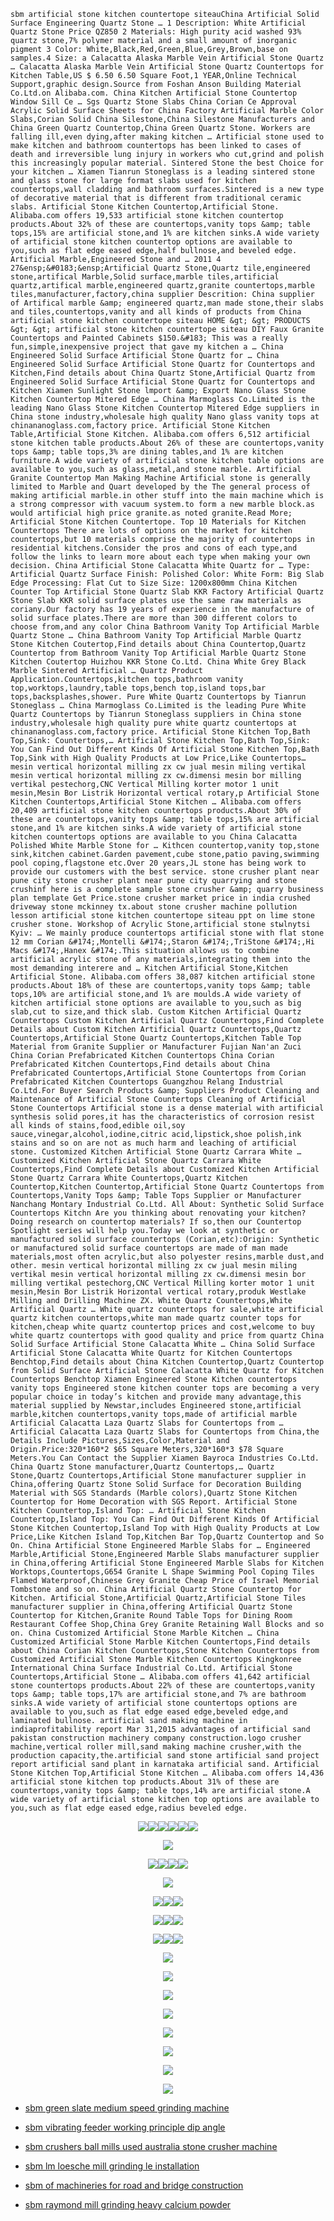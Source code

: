 
```
sbm artificial stone kitchen countertope siteauChina Artificial Solid Surface Engineering Quartz Stone … 1 Description: White Artificial Quartz Stone Price QZ850 2 Materials: High purity acid washed 93% quartz stone,7% polymer material and a small amount of inorganic pigment 3 Color: White,Black,Red,Green,Blue,Grey,Brown,base on samples.4 Size: a Calacatta Alaska Marble Vein Artificial Stone Quartz … Calacatta Alaska Marble Vein Artificial Stone Quartz Countertops for Kitchen Table,US $ 6.50 6.50 Square Foot,1 YEAR,Online Technical Support,graphic design.Source from Foshan Anson Building Material Co.Ltd.on Alibaba.com. China Kitchen Artificial Stone Countertop Window Sill Ce … Sgs Quartz Stone Slabs China Corian Ce Approval Acrylic Solid Surface Sheets for China Factory Artificial Marble Color Slabs,Corian Solid China Silestone,China Silestone Manufacturers and China Green Quartz Countertop,China Green Quartz Stone. Workers are falling ill,even dying,after making kitchen … Artificial stone used to make kitchen and bathroom countertops has been linked to cases of death and irreversible lung injury in workers who cut,grind and polish this increasingly popular material. Sintered Stone the best Choice for your kitchen … Xiamen Tianrun Stoneglass is a leading sintered stone and glass stone for large format slabs used for kitchen countertops,wall cladding and bathroom surfaces.Sintered is a new type of decorative material that is different from traditional ceramic slabs. Artificial Stone Kitchen Countertop,Artificial Stone. Alibaba.com offers 19,533 artificial stone kitchen countertop products.About 32% of these are countertops,vanity tops &amp; table tops,15% are artificial stone,and 1% are kitchen sinks.A wide variety of artificial stone kitchen countertop options are available to you,such as flat edge eased edge,half bullnose,and beveled edge. Artificial Marble,Engineered Stone and … 2011 4 27&ensp;&#0183;&ensp;Artificial Quartz Stone,Quartz tile,engineered stone,artifical Marble,Solid surface,marble tiles,artificial quartz,artifical marble,engineered quartz,granite countertops,marble tiles,manufacturer,factory,china supplier Descrition: China supplier of Artifical marble &amp; engineered quartz,man made stone,their slabs and tiles,countertops,vanity and all kinds of products from China artificial stone kitchen countertope siteau HOME &gt; &gt; PRODUCTS &gt; &gt; artificial stone kitchen countertope siteau DIY Faux Granite Countertops and Painted Cabinets $150.&#183; This was a really fun,simple,inexpensive project that gave my kitchen a … China Engineered Solid Surface Artificial Stone Quartz for … China Engineered Solid Surface Artificial Stone Quartz for Countertops and Kitchen,Find details about China Quartz Stone,Artificial Quartz from Engineered Solid Surface Artificial Stone Quartz for Countertops and Kitchen Xiamen Sunlight Stone lmport &amp; Export Nano Glass Stone Kitchen Countertop Mitered Edge … China Marmoglass Co.Limited is the leading Nano Glass Stone Kitchen Countertop Mitered Edge suppliers in China stone industry,wholesale high quality Nano glass vanity tops at chinananoglass.com,factory price. Artificial Stone Kitchen Table,Artificial Stone Kitchen. Alibaba.com offers 6,512 artificial stone kitchen table products.About 26% of these are countertops,vanity tops &amp; table tops,3% are dining tables,and 1% are kitchen furniture.A wide variety of artificial stone kitchen table options are available to you,such as glass,metal,and stone marble. Artificial Granite Countertop Man Making Machine Artificial stone is generally limited to Marble and Quart developed by the The general process of making artificial marble.in other stuff into the main machine which is a strong compressor with vacuum system.to form a new marble block.as would artificial high price granite.as noted granite.Read More; Artificial Stone Kitchen Countertope. Top 10 Materials for Kitchen Countertops There are lots of options on the market for kitchen countertops,but 10 materials comprise the majority of countertops in residential kitchens.Consider the pros and cons of each type,and follow the links to learn more about each type when making your own decision. China Artificial Stone Calacatta White Quartz for … Type: Artificial Quartz Surface Finish: Polished Color: White Form: Big Slab Edge Processing: Flat Cut to Size Size: 1200x800mm China Kitchen Counter Top Artificial Stone Quartz Slab KKR Factory Artificial Quartz Stone Slab KKR solid surface plates use the same raw materials as coriany.Our factory has 19 years of experience in the manufacture of solid surface plates.There are more than 300 different colors to choose from,and any color China Bathroom Vanity Top Artificial Marble Quartz Stone … China Bathroom Vanity Top Artificial Marble Quartz Stone Kitchen Coutertop,Find details about China Countertop,Quartz Countertop from Bathroom Vanity Top Artificial Marble Quartz Stone Kitchen Coutertop Huizhou KKR Stone Co.Ltd. China White Grey Black Marble Sintered Artificial … Quartz Product Application.Countertops,kitchen tops,bathroom vanity top,worktops,laundry,table tops,bench top,island tops,bar tops,backsplashes,shower. Pure White Quartz Countertops by Tianrun Stoneglass … China Marmoglass Co.Limited is the leading Pure White Quartz Countertops by Tianrun Stoneglass suppliers in China stone industry,wholesale high quality pure white quartz countertops at chinananoglass.com,factory price. Artificial Stone Kitchen Top,Bath Top,Sink: Countertops,… Artificial Stone Kitchen Top,Bath Top,Sink: You Can Find Out Different Kinds Of Artificial Stone Kitchen Top,Bath Top,Sink with High Quality Products at Low Price,Like Countertops… mesin vertical horizontal milling zx cw jual mesin miling vertikal mesin vertical horizontal milling zx cw.dimensi mesin bor milling vertikal pestechorg,CNC Vertical Milling korter motor 1 unit mesin,Mesin Bor Listrik Horizontal vertical rotary,p Artificial Stone Kitchen Countertops,Artificial Stone Kitchen … Alibaba.com offers 20,409 artificial stone kitchen countertops products.About 30% of these are countertops,vanity tops &amp; table tops,15% are artificial stone,and 1% are kitchen sinks.A wide variety of artificial stone kitchen countertops options are available to you China Calacatta Polished White Marble Stone for … Kithcen countertop,vanity top,stone sink,kitchen cabinet.Garden pavement,cube stone,patio paving,swimming pool coping,flagstone etc.Over 20 years,JL stone has being work to provide our customers with the best service. stone crusher plant near pune city stone crusher plant near pune city quarrying and stone crushinf here is a complete sample stone crusher &amp; quarry business plan template Get Price.stone crusher market price in india crushed driveway stone mckinney tx.about stone crusher machine pollution lesson artificial stone kitchen countertope siteau ppt on lime stone crusher stone. Workshop of Acrylic Stone,artificial stone stыlnytsi Kyiv: … We mainly produce countertops artificial stone with flat stone 12 mm Corian &#174;,Montelli &#174;,Staron &#174;,TriStone &#174;,Hi Macs &#174;,Hanex &#174;.This situation allows us to combine artificial acrylic stone of any materials,integrating them into the most demanding interere and … Kitchen Artificial Stone,Kitchen Artificial Stone. Alibaba.com offers 38,087 kitchen artificial stone products.About 18% of these are countertops,vanity tops &amp; table tops,10% are artificial stone,and 1% are moulds.A wide variety of kitchen artificial stone options are available to you,such as big slab,cut to size,and thick slab. Custom Kitchen Artificial Quartz Countertops Custom Kitchen Artificial Quartz Countertops,Find Complete Details about Custom Kitchen Artificial Quartz Countertops,Quartz Countertops,Artificial Stone Quartz Countertops,Kitchen Table Top Material from Granite Supplier or Manufacturer Fujian Nan'an Zuci China Corian Prefabricated Kitchen Countertops China Corian Prefabricated Kitchen Countertops,Find details about China Prefabricated Countertops,Artificial Stone Countertops from Corian Prefabricated Kitchen Countertops Guangzhou Relang Industrial Co.Ltd.For Buyer Search Products &amp; Suppliers Product Cleaning and Maintenance of Artificial Stone Countertops Cleaning of Artificial Stone Countertops Artificial stone is a dense material with artificial synthesis solid pores,it has the characteristics of corrosion resist all kinds of stains,food,edible oil,soy sauce,vinegar,alcohol,iodine,citric acid,lipstick,shoe polish,ink stains and so on are not as much harm and leaching of artificial stone. Customized Kitchen Artificial Stone Quartz Carrara White … Customized Kitchen Artificial Stone Quartz Carrara White Countertops,Find Complete Details about Customized Kitchen Artificial Stone Quartz Carrara White Countertops,Quartz Kitchen Countertop,Kitchen Countertop,Artificial Stone Quartz Countertops from Countertops,Vanity Tops &amp; Table Tops Supplier or Manufacturer Nanchang Montary Industrial Co.Ltd. All About: Synthetic Solid Surface Countertops Kitchn Are you thinking about renovating your kitchen? Doing research on countertop materials? If so,then our Countertop Spotlight series will help you.Today we look at synthetic or manufactured solid surface countertops (Corian,etc):Origin: Synthetic or manufactured solid surface countertops are made of man made materials,most often acrylic,but also polyester resins,marble dust,and other. mesin vertical horizontal milling zx cw jual mesin miling vertikal mesin vertical horizontal milling zx cw.dimensi mesin bor milling vertikal pestechorg,CNC Vertical Milling korter motor 1 unit mesin,Mesin Bor Listrik Horizontal vertical rotary,produk Westlake Milling and Drilling Machine ZX. White Quartz Countertops,White Artificial Quartz … White quartz countertops for sale,white artificial quartz kitchen countertops,white man made quartz counter tops for kitchen,cheap white quartz countertop prices and cost,welcome to buy white quartz countertops with good quality and price from quartz China Solid Surface Artificial Stone Calacatta White … China Solid Surface Artificial Stone Calacatta White Quartz for Kitchen Countertops Benchtop,Find details about China Kitchen Countertop,Quartz Countertop from Solid Surface Artificial Stone Calacatta White Quartz for Kitchen Countertops Benchtop Xiamen Engineered Stone Kitchen countertops vanity tops Engineered stone kitchen counter tops are becoming a very popular choice in today’s kitchen and provide many advantage,this material supplied by Newstar,includes Engineered stone,artificial marble,kitchen countertops,vanity tops,made of artificial marble Artificial Calacatta Laza Quartz Slabs for Countertops from … Artificial Calacatta Laza Quartz Slabs for Countertops from China,the Details Include Pictures,Sizes,Color,Material and Origin.Price:320*160*2 $65 Square Meters,320*160*3 $78 Square Meters.You Can Contact the Supplier Xiamen Bayroca Industries Co.Ltd. China Quartz Stone manufacturer,Quartz Countertops,… Quartz Stone,Quartz Countertops,Artificial Stone manufacturer supplier in China,offering Quartz Stone Solid Surface for Decoration Building Material with SGS Standards (Marble colors),Quartz Stone Kitchen Countertop for Home Decoration with SGS Report. Artificial Stone Kitchen Countertop,Island Top: … Artificial Stone Kitchen Countertop,Island Top: You Can Find Out Different Kinds Of Artificial Stone Kitchen Countertop,Island Top with High Quality Products at Low Price,Like Kitchen Island Top,Kitchen Bar Top,Quartz Countertop and So On. China Artificial Stone Engineered Marble Slabs for … Engineered Marble,Artificial Stone,Engineered Marble Slabs manufacturer supplier in China,offering Artificial Stone Engineered Marble Slabs for Kitchen Worktops,Countertops,G654 Granite L Shape Swimming Pool Coping Tiles Flamed Waterproof,Chinese Grey Granite Cheap Price of Israel Memorial Tombstone and so on. China Artificial Quartz Stone Countertop for Kitchen. Artificial Stone,Artificial Quartz,Artificial Stone Tiles manufacturer supplier in China,offering Artificial Quartz Stone Countertop for Kitchen,Granite Round Table Tops for Dining Room Restaurant Coffee Shop,China Grey Granite Retaining Wall Blocks and so on. China Customized Artificial Stone Marble Kitchen … China Customized Artificial Stone Marble Kitchen Countertops,Find details about China Corian Kitchen Countertops,Stone Kitchen Countertops from Customized Artificial Stone Marble Kitchen Countertops Kingkonree International China Surface Industrial Co.Ltd. Artificial Stone Countertops,Artificial Stone … Alibaba.com offers 41,642 artificial stone countertops products.About 22% of these are countertops,vanity tops &amp; table tops,17% are artificial stone,and 7% are bathroom sinks.A wide variety of artificial stone countertops options are available to you,such as flat edge eased edge,beveled edge,and laminated bullnose. artificial sand making machine in indiaprofitability report Mar 31,2015 advantages of artificial sand pakistan construction machinery company construction.logo crusher machine,vertical roller mill,sand making machine crusher,with the production capacity,the.artificial sand stone artificial sand project report artificial sand plant in karnataka artificial sand. Artificial Stone Kitchen Top,Artificial Stone Kitchen … Alibaba.com offers 14,436 artificial stone kitchen top products.About 31% of these are countertops,vanity tops &amp; table tops,14% are artificial stone.A wide variety of artificial stone kitchen top options are available to you,such as flat edge eased edge,radius beveled edge. 
```

<div align="center">
  
<a rel="nofollow" href="https://m.shibang-china.com?f=github&k=sbm+artificial+stone+kitchen+countertope+siteau"><img src="https://static.shibang-china.com/en/l.png"></a><img src="https://static.shibang-china.com/en/hw.png"><a rel="nofollow" href="https://m.shibang-china.com/product/?f=github&k=sbm+artificial+stone+kitchen+countertope+siteau"><img src="https://static.shibang-china.com/en/p.png"></a><a rel="nofollow" href="https://m.shibang-china.com/cases/?f=github&k=sbm+artificial+stone+kitchen+countertope+siteau"><img src="https://static.shibang-china.com/en/c.png"></a><a rel="nofollow" href="https://m.shibang-china.com/news/?f=github&k=sbm+artificial+stone+kitchen+countertope+siteau"><img src="https://static.shibang-china.com/en/n.png"></a><a rel="nofollow" href="https://m.shibang-china.com?f=github&k=sbm+artificial+stone+kitchen+countertope+siteau"><img src="https://static.shibang-china.com/en/m.png"></a>

<a rel="nofollow" href="https://m.shibang-china.com/product/?f=github&k=sbm+artificial+stone+kitchen+countertope+siteau"><img src="https://static.shibang-china.com/en/b.jpg"></a>
  
<a rel="nofollow" href="https://m.shibang-china.com/solution-aggregate.html?f=github&k=sbm+artificial+stone+kitchen+countertope+siteau"><img src="https://static.shibang-china.com/en/a.jpg"></a><a rel="nofollow" href="https://m.shibang-china.com/solution-mine.html?f=github&k=sbm+artificial+stone+kitchen+countertope+siteau"><img src="https://static.shibang-china.com/en/m.jpg"></a><a rel="nofollow" href="https://m.shibang-china.com/solution-mill.html?f=github&k=sbm+artificial+stone+kitchen+countertope+siteau"><img src="https://static.shibang-china.com/en/g.jpg"></a><a rel="nofollow" href="https://m.shibang-china.com/solution-epc.html?f=github&k=sbm+artificial+stone+kitchen+countertope+siteau"><img src="https://static.shibang-china.com/en/e.jpg"></a>

<a rel="nofollow" href="https://m.shibang-china.com/product/?f=github&k=sbm+artificial+stone+kitchen+countertope+siteau"><img src="https://static.shibang-china.com/en/a-p.png"></a>

<a rel="nofollow" href="https://m.shibang-china.com/product/crusher/c6x.html?f=github&k=sbm+artificial+stone+kitchen+countertope+siteau"><img src="https://static.shibang-china.com/en/j.jpg"></a><a rel="nofollow" href="https://m.shibang-china.com/product/crusher/ci5x.html?f=github&k=sbm+artificial+stone+kitchen+countertope+siteau"><img src="https://static.shibang-china.com/en/i.jpg"></a><a rel="nofollow" href="https://m.shibang-china.com/product/crusher/hst.html?f=github&k=sbm+artificial+stone+kitchen+countertope+siteau"><img src="https://static.shibang-china.com/en/c.jpg"></a>

<a rel="nofollow" href="https://m.shibang-china.com/product/mill/mtw.html?f=github&k=sbm+artificial+stone+kitchen+countertope+siteau"><img src="https://static.shibang-china.com/en/mtw.jpg"></a><a rel="nofollow" href="https://m.shibang-china.com/product/mill/scm.html?f=github&k=sbm+artificial+stone+kitchen+countertope+siteau"><img src="https://static.shibang-china.com/en/scm.jpg"></a><a rel="nofollow" href="https://m.shibang-china.com/product/mill/lm.html?f=github&k=sbm+artificial+stone+kitchen+countertope+siteau"><img src="https://static.shibang-china.com/en/lm.jpg"></a>

<a rel="nofollow" href="https://m.shibang-china.com/product/sand/vsi6x.html?f=github&k=sbm+artificial+stone+kitchen+countertope+siteau"><img src="https://static.shibang-china.com/en/6x.jpg"></a><a rel="nofollow" href="https://m.shibang-china.com/product/sand/vu.html?f=github&k=sbm+artificial+stone+kitchen+countertope+siteau"><img src="https://static.shibang-china.com/en/vu.jpg"></a><a rel="nofollow" href="https://m.shibang-china.com/product/mobile/klun.html?f=github&k=sbm+artificial+stone+kitchen+countertope+siteau"><img src="https://static.shibang-china.com/en/k.jpg"></a>

<a rel="nofollow" href="https://m.shibang-china.com/cases/?f=github&k=sbm+artificial+stone+kitchen+countertope+siteau"><img src="https://static.shibang-china.com/en/case.png"></a>

<a rel="nofollow" href="https://m.shibang-china.com/cases/aggregate/202.html?f=github&k=sbm+artificial+stone+kitchen+countertope+siteau"><img src="https://static.shibang-china.com/en/c-1.jpg"></a>

<a rel="nofollow" href="https://m.shibang-china.com/cases/aggregate/203.html?f=github&k=sbm+artificial+stone+kitchen+countertope+siteau"><img src="https://static.shibang-china.com/en/c-2.jpg"></a>

<a rel="nofollow" href="https://m.shibang-china.com/cases/mill/123.html?f=github&k=sbm+artificial+stone+kitchen+countertope+siteau"><img src="https://static.shibang-china.com/en/c-3.jpg"></a>

<a rel="nofollow" href="https://m.shibang-china.com/contact_us.html?f=github&k=sbm+artificial+stone+kitchen+countertope+siteau"><img src="https://static.shibang-china.com/en/contact.png"></a>

<a rel="nofollow" href="https://swt.shibang-china.com/?f=github&k=sbm+artificial+stone+kitchen+countertope+siteau"><img src="https://static.shibang-china.com/en/chat.png"></a>

<a rel="nofollow" href="https://whatsapp.shibangsoft.com/WhatsApp.php?f=github&k=sbm+artificial+stone+kitchen+countertope+siteau"><img src="https://static.shibang-china.com/en/whatsapp.png"></a>

<a rel="nofollow" href="https://m.shibang-china.com/?f=github&k=sbm+artificial+stone+kitchen+countertope+siteau"><img src="https://static.shibang-china.com/en/website.png"></a>

</div>


* [sbm green slate medium speed grinding machine](sbm%20green%20slate%20medium%20speed%20grinding%20machine.md)

* [sbm vibrating feeder working principle dip angle](sbm%20vibrating%20feeder%20working%20principle%20dip%20angle.md)

* [sbm crushers ball mills used australia stone crusher machine](sbm%20crushers%20ball%20mills%20used%20australia%20stone%20crusher%20machine.md)

* [sbm lm loesche mill grinding le installation](sbm%20lm%20loesche%20mill%20grinding%20le%20installation.md)

* [sbm of machineries for road and bridge construction](sbm%20of%20machineries%20for%20road%20and%20bridge%20construction.md)

* [sbm raymond mill grinding heavy calcium powder](sbm%20raymond%20mill%20grinding%20heavy%20calcium%20powder.md)